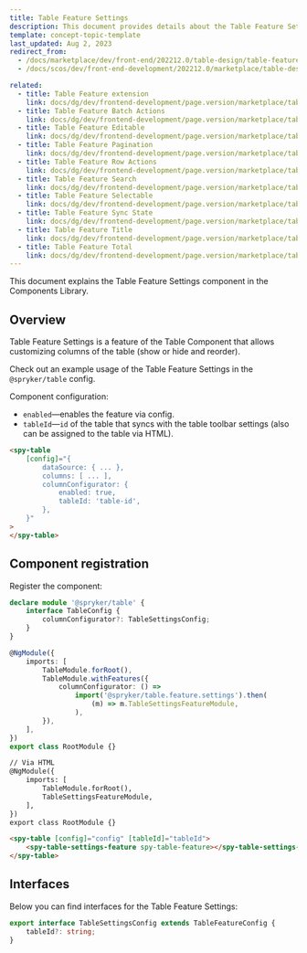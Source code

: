 ```yaml
---
title: Table Feature Settings
description: This document provides details about the Table Feature Settings component in the Components Library.
template: concept-topic-template
last_updated: Aug 2, 2023
redirect_from:
  - /docs/marketplace/dev/front-end/202212.0/table-design/table-features/table-feature-settings.html
  - /docs/scos/dev/front-end-development/202212.0/marketplace/table-design/table-feature-extension/table-feature-settings.html

related:
  - title: Table Feature extension
    link: docs/dg/dev/frontend-development/page.version/marketplace/table-design/table-feature-extension/table-feature-extension.html
  - title: Table Feature Batch Actions
    link: docs/dg/dev/frontend-development/page.version/marketplace/table-design/table-feature-extension/table-feature-batch-actions.html
  - title: Table Feature Editable
    link: docs/dg/dev/frontend-development/page.version/marketplace/table-design/table-feature-extension/table-feature-editable.html
  - title: Table Feature Pagination
    link: docs/dg/dev/frontend-development/page.version/marketplace/table-design/table-feature-extension/table-feature-pagination.html
  - title: Table Feature Row Actions
    link: docs/dg/dev/frontend-development/page.version/marketplace/table-design/table-feature-extension/table-feature-row-actions.html
  - title: Table Feature Search
    link: docs/dg/dev/frontend-development/page.version/marketplace/table-design/table-feature-extension/table-feature-search.html
  - title: Table Feature Selectable
    link: docs/dg/dev/frontend-development/page.version/marketplace/table-design/table-feature-extension/table-feature-selectable.html
  - title: Table Feature Sync State
    link: docs/dg/dev/frontend-development/page.version/marketplace/table-design/table-feature-extension/table-feature-sync-state.html
  - title: Table Feature Title
    link: docs/dg/dev/frontend-development/page.version/marketplace/table-design/table-feature-extension/table-feature-title.html
  - title: Table Feature Total
    link: docs/dg/dev/frontend-development/page.version/marketplace/table-design/table-feature-extension/table-feature-total.html
---
```


This document explains the Table Feature Settings component in the Components Library.

## Overview

Table Feature Settings is a feature of the Table Component that allows customizing columns of the table (show or hide and reorder).

Check out an example usage of the Table Feature Settings in the `@spryker/table` config.

Component configuration:

- `enabled`—enables the feature via config.  
- `tableId`—`id` of the table that syncs with the table toolbar settings (also can be assigned to the table via HTML).  

```html
<spy-table
    [config]="{
        dataSource: { ... },
        columns: [ ... ],
        columnConfigurator: {
            enabled: true,
            tableId: 'table-id',
        },                                                                                         
    }"
>
</spy-table>
```

## Component registration

Register the component:

```ts
declare module '@spryker/table' {
    interface TableConfig {
        columnConfigurator?: TableSettingsConfig;
    }
}

@NgModule({
    imports: [
        TableModule.forRoot(),
        TableModule.withFeatures({
            columnConfigurator: () =>
                import('@spryker/table.feature.settings').then(
                    (m) => m.TableSettingsFeatureModule,
                ),
        }),
    ],
})
export class RootModule {}
```

```html
// Via HTML
@NgModule({
    imports: [
        TableModule.forRoot(),
        TableSettingsFeatureModule,
    ],
})
export class RootModule {}

<spy-table [config]="config" [tableId]="tableId">
    <spy-table-settings-feature spy-table-feature></spy-table-settings-feature>
</spy-table>
```

## Interfaces

Below you can find interfaces for the Table Feature Settings:

```ts
export interface TableSettingsConfig extends TableFeatureConfig {
    tableId?: string;
}
```
